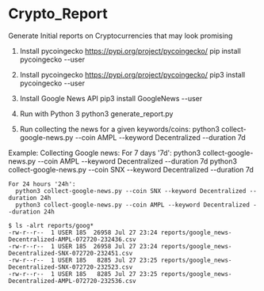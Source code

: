 # Crypto_Report
   Generate Initial reports on Cryptocurrencies that may look promising

   1. Install pycoingecko
       https://pypi.org/project/pycoingecko/
       pip install pycoingecko --user

   2. Install pycoingecko
       https://pypi.org/project/pycoingecko/
       pip3 install pycoingecko --user

   3. Install Google News API
       pip3 install GoogleNews --user


   4. Run with Python 3
       python3 generate_report.py

   5. Run collecting the news for a given keywords/coins:
       python3 collect-google-news.py --coin AMPL --keyword Decentralized --duration 7d

   Example:
   Collecting Google news:
    For 7 days '7d':
      python3 collect-google-news.py --coin AMPL --keyword Decentralized --duration 7d
      python3 collect-google-news.py --coin SNX --keyword Decentralized --duration 7d

    For 24 hours '24h':
      python3 collect-google-news.py --coin SNX --keyword Decentralized --duration 24h
      python3 collect-google-news.py --coin AMPL --keyword Decentralized --duration 24h

    $ ls -alrt reports/goog*
    -rw-r--r--  1 USER 185  26958 Jul 27 23:24 reports/google_news-Decentralized-AMPL-072720-232436.csv
    -rw-r--r--  1 USER 185  26958 Jul 27 23:24 reports/google_news-Decentralized-SNX-072720-232451.csv
    -rw-r--r--  1 USER 185   8285 Jul 27 23:25 reports/google_news-Decentralized-SNX-072720-232523.csv
    -rw-r--r--  1 USER 185   8285 Jul 27 23:25 reports/google_news-Decentralized-AMPL-072720-232536.csv
   
